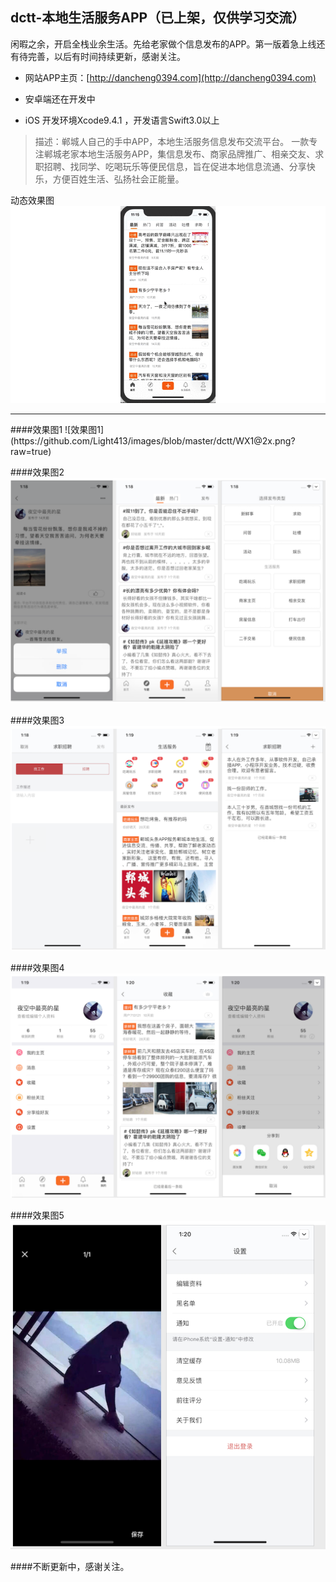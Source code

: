 ## dctt-本地生活服务APP（已上架，仅供学习交流）

闲暇之余，开启全栈业余生活。先给老家做个信息发布的APP。第一版着急上线还有待完善，以后有时间持续更新，感谢关注。

* 网站APP主页：[http://dancheng0394.com](http://dancheng0394.com)

* 安卓端还在开发中
* iOS 开发环境Xcode9.4.1 ，开发语言Swift3.0以上

>描述：郸城人自己的手中APP，本地生活服务信息发布交流平台。
一款专注郸城老家本地生活服务APP，集信息发布、商家品牌推广、相亲交友、求职招聘、找同学、吃喝玩乐等便民信息，旨在促进本地信息流通、分享快乐，方便百姓生活、弘扬社会正能量。

动态效果图
![](https://github.com/Light413/images/blob/master/dctt/1.gif?raw=true) 

<hr>
####效果图1
![效果图1](https://github.com/Light413/images/blob/master/dctt/WX1@2x.png?raw=true)


####效果图2
![效果图1](https://github.com/Light413/images/blob/master/dctt/WX2@2x.png?raw=true)

####效果图3
![效果图1](https://github.com/Light413/images/blob/master/dctt/WX3@2x.png?raw=true)

####效果图4
![效果图1](https://github.com/Light413/images/blob/master/dctt/WX4@2x.png?raw=true)

####效果图5
![效果图1](https://github.com/Light413/images/blob/master/dctt/WX5@2x.png?raw=true)



####不断更新中，感谢关注。